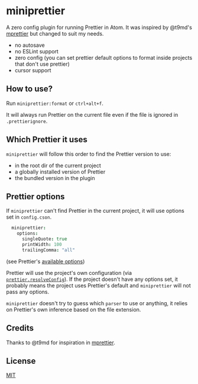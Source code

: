 # miniprettier

A zero config plugin for running Prettier in Atom. It was inspired by @t9md's [mprettier] but changed to suit my needs.

- no autosave
- no ESLint support
- zero config (you can set prettier default options to format inside projects that don't use prettier)
- cursor support

## How to use?

Run `miniprettier:format` or `ctrl+alt+f`.

It will always run Prettier on the current file even if the file is ignored in `.prettierignore`.

## Which Prettier it uses

`miniprettier` will follow this order to find the Prettier version to use:

- in the root dir of the current project
- a globally installed version of Prettier
- the bundled version in the plugin

## Prettier options

If `miniprettier` can't find Prettier in the current project, it will use options set in `config.cson`.

```coffeescript
  miniprettier:
    options:
      singleQuote: true
      printWidth: 100
      trailingComma: "all"
```

(see Prettier's [available options][prettieroptions])

Prettier will use the project's own configuration (via [`prettier.resolveConfig`](prettierResolveConfig)). If the project doesn't have any options set, it probably means the project uses Prettier's default and `miniprettier` will not pass any options.

`miniprettier` doesn't try to guess which `parser` to use or anything, it relies on Prettier's own inference based on the file extension.

## Credits

Thanks to @t9md for inspiration in [mprettier].

## License

[MIT](./License)

[mprettier]: https://github.com/t9md/atom-mprettier
[prettieroptions]: https://prettier.io/docs/en/options.html
[prettierresolveconfig]: https://prettier.io/docs/en/api.html#prettierresolveconfigfilepath-options
